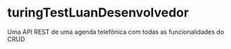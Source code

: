 # turingTestLuanDesenvolvedor
Uma API REST de uma agenda telefônica com todas as funcionalidades do CRUD
